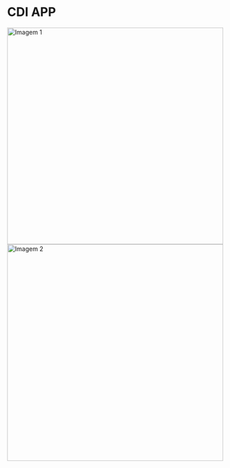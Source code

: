<h1>CDI APP</h1>
<img src="https://github.com/pedroldlima/app_React-Native/assets/97321902/7850cef9-2f8f-416c-9ba9-7b01bb87123b" alt="Imagem 1"  height="500">
<img src="https://github.com/pedroldlima/app_React-Native/assets/97321902/7273725c-6bba-4512-a486-5e5f79c72c08" alt="Imagem 2"  height="500">
